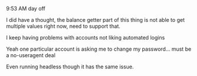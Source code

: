 9:53 AM day off

I did have a thought, the balance getter part of this thing is not able to get multiple values right now, need to support that.

I keep having problems with accounts not liking automated logins

Yeah one particular account is asking me to change my password... must be a no-useragent deal

Even running headless though it has the same issue.


